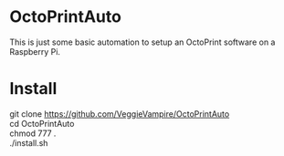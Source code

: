 # OctoPrintAuto
This is just some basic automation to setup an OctoPrint software on a Raspberry Pi.


# Install
git clone https://github.com/VeggieVampire/OctoPrintAuto <br>
cd OctoPrintAuto<br>
chmod 777 *.*<br>
./install.sh<br>
